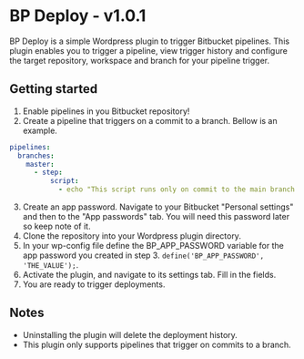 # BP Deploy - v1.0.1

BP Deploy is a simple Wordpress plugin to trigger Bitbucket pipelines. This plugin enables you to trigger a pipeline, view trigger history and configure the target repository, workspace and branch for your pipeline trigger.

## Getting started

1. Enable pipelines in you Bitbucket repository!
2. Create a pipeline that triggers on a commit to a branch. Bellow is an example.

```yml
pipelines:
  branches:
    master:
      - step:
          script:
            - echo "This script runs only on commit to the main branch."
```

3. Create an app password. Navigate to your Bitbucket "Personal settings" and then to the "App passwords" tab. You will need this password later so keep note of it.
4. Clone the repository into your Wordpress plugin directory.
5. In your wp-config file define the BP_APP_PASSWORD variable for the app password you created in step 3. `define('BP_APP_PASSWORD', 'THE_VALUE');`.
6. Activate the plugin, and navigate to its settings tab. Fill in the fields.
7. You are ready to trigger deployments.

## Notes

- Uninstalling the plugin will delete the deployment history.
- This plugin only supports pipelines that trigger on commits to a branch.
